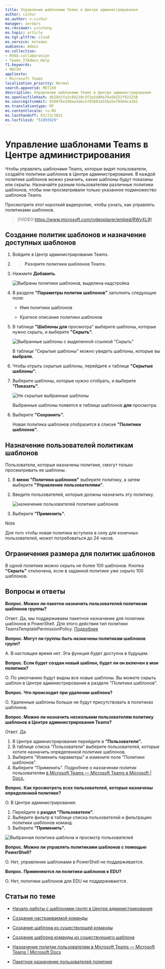 ```yaml
---
title: Управление шаблонами Teams в Центре администрирования
author: cichur
ms.author: v-cichur
manager: serdars
ms.reviewer: yinchang
ms.topic: article
ms.tgt.pltfrm: cloud
ms.service: msteams
audience: Admin
ms.collection:
- M365-collaboration
- Teams_ITAdmin_Help
f1.keywords:
- NOCSH
appliesto:
- Microsoft Teams
localization_priority: Normal
search.appverid: MET150
description: Управление шаблонами Teams в Центре администрирования
ms.openlocfilehash: db28d1fa3c84210c3f1e2d80e74a59252f922258
ms.sourcegitcommit: 01087be29daa3abce7d3b03a55ba5ef8db4ca161
ms.translationtype: MT
ms.contentlocale: ru-RU
ms.lasthandoff: 03/23/2021
ms.locfileid: "51093929"
---
```

# <a name="manage-teams-templates-in-the-admin-center"></a>Управление шаблонами Teams в Центре администрирования

Чтобы управлять шаблонами Teams, которые видят пользователи, создайте политики шаблонов в Центре администрирования. В каждой политике шаблонов можно узначить, какие шаблоны будут показаны или скрыты.
Назначайте разным пользователям различные политики шаблонов, чтобы они просматривали только указанное подмножество шаблонов Teams.

Просмотрите этот короткий видеоролик, чтобы узнать, как управлять политиками шаблонов.

> [!VIDEO https://www.microsoft.com/videoplayer/embed/RWyXL9]

## <a name="create-template-policies-and-assign-available-templates"></a>Создание политик шаблонов и назначение доступных шаблонов

1. Войдите в Центр администрирования Teams.

2.   >  **Разорите политики шаблонов Teams.**

3. Нажмите **Добавить**.

    ![Выбраны политики шаблонов, выделена надстройка](media/template-policies-1.png)

1. В разделе **"Параметры политик шаблонов"** заполнять следующие поля:

    - Имя политики шаблонов

    - Краткое описание политики шаблонов

2. В таблице **"Шаблоны для** просмотра" выберите шаблоны, которые нужно скрыть, и выберите **"Скрыть".**

    ![Выбранные шаблоны с выделенной ссылкой "Скрыть"](media/template-policies-2.png)

    В таблице "Скрытые шаблоны" можно увидеть шаблоны, которые вы **выбрали.**

1. Чтобы отрыть скрытые шаблоны, перейдите к таблице **"Скрытые шаблоны".**

2. Выберите шаблоны, которые нужно отобрать, и выберите **"Показать".**

   ![Не скрытые выбранные шаблоны](media/template-policies-3.png)

   Выбранные шаблоны появятся в таблице шаблонов **для** просмотра.
3. Выберите **"Сохранить".**

   Новая политика шаблонов отобразится в списке **"Политики шаблонов".**

## <a name="assign-users-to-the-template-policies"></a>Назначение пользователей политикам шаблонов

Пользователи, которые назначены политике, смогут только просматривать ее шаблоны.

1. В **меню "Политики шаблонов"** выберите политику, а затем выберите **"Управление пользователями".**

2. Введите пользователей, которые должны назначить эту политику.

   ![назначение пользователей политике шаблонов](media/template-policies-4.png)

3. Выберите **"Применить".**

> [!Note]
> Для того чтобы новая политика вступила в силу для конечных пользователей, может потребоваться до 24 часов.

## <a name="size-limits-for-template-policies"></a>Ограничения размера для политик шаблонов

В одной политике можно скрыть не более 100 шаблонов. Кнопка **"Скрыть"** отключена, если в заданной политике уже скрыто 100 шаблонов.

## <a name="frequently-asked-questions"></a>Вопросы и ответы

**Вопрос. Можно ли пакетно назначить пользователей политикам шаблонов группы?**
  
Ответ. Да, мы поддерживаем пакетное назначение для политики шаблонов в PowerShell. Для этого действия тип политики TeamsTemplatePermissionPolicy. [Подробнее](/powershell/module/teams/new-csbatchpolicyassignmentoperation)

**Вопрос. Могут ли группы быть назначены политикам шаблонов групп?**

А. В настоящее время нет. Эта функция будет доступна в будущем.

**Вопрос. Если будет создан новый шаблон, будет ли он включен в мои политики?**

О. По умолчанию будут видны все новые шаблоны. Вы можете скрыть шаблон в Центре администрирования в разделе "Политики шаблонов".

**Вопрос. Что происходит при удалении шаблона?**

О. Удаленные шаблоны больше не будут присутствовать в политиках шаблонов.

**Вопрос. Можно ли назначить нескольким пользователям политику шаблонов в Центре администрирования Teams?**

Ответ. Да.

1. В Центре администрирования перейдите в **"Пользователи".**
1. В таблице списка "Пользователи" выберите пользователей, которые хотите назначить определенной политике шаблонов.
1. Выберите "Изменить параметры" и измените поле "Политики шаблонов".
1. Выберите "Применить".
   Подробнее о назначении политик пользователям [в Microsoft Teams — Microsoft Teams в Microsoft \| Docs.](./assign-policies.md#assign-a-policy-to-a-batch-of-users)

**Вопрос. Как просмотреть всех пользователей, которые назначены определенной политике?**

О. В Центре администрирования:

1. Перейдите в **раздел "Пользователи".**
2. Выберите фильтр в таблице списка пользователей и фильтрацию политики шаблонов команд.
3. Выберите **"Применить".**

![Выбранная политика шаблона и просмотр пользователей](media/template-policies-5.png)

**Вопрос. Можно ли управлять политиками шаблонов с помощью PowerShell?**

О. Нет, управление шаблонами в PowerShell не поддерживается.

**Вопрос. Применяются ли политики шаблонов к EDU?**

О. Нет, политики шаблонов для EDU не поддерживаются.

## <a name="related-topics"></a>Статьи по теме

- [Начало работы с шаблонами групп в Центре администрирования](./get-started-with-teams-templates-in-the-admin-console.md)

- [Создание настраиваемой команды](./create-a-team-template.md)

- [Создание шаблона из существующей команды](./create-template-from-existing-team.md)

- [Создание шаблона команды из существующего шаблона](./create-template-from-existing-template.md)

- [Назначение политик пользователям в Microsoft Teams — Microsoft Teams \| Microsoft Docs](./assign-policies.md)

- [Пакетное назначение пользователей политике](/powershell/module/teams/new-csbatchpolicyassignmentoperation)